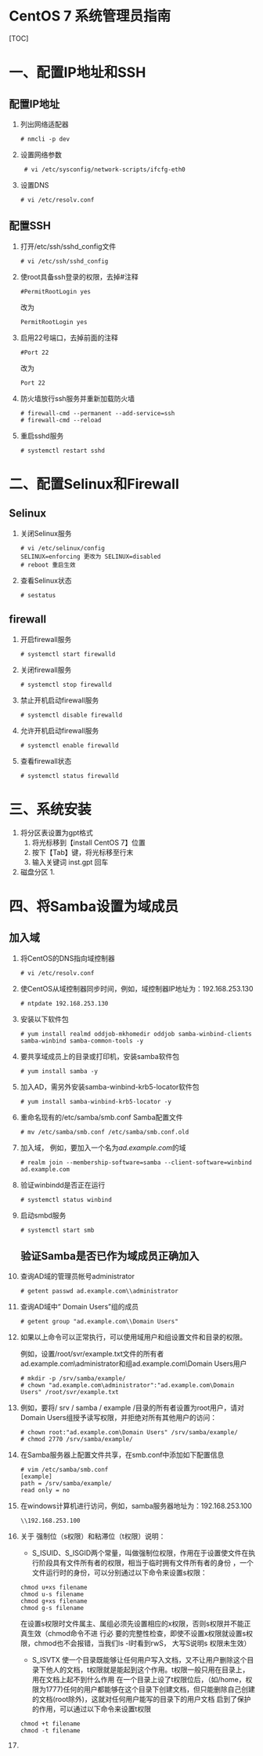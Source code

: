 # CentOS 7 系统管理员指南

[TOC]

# 	一、配置IP地址和SSH

## 配置IP地址

1. 列出网络适配器

   ```
   # nmcli -p dev
   ```

   

2. 设置网络参数 

   ```
    # vi /etc/sysconfig/network-scripts/ifcfg-eth0   
   ```

3. 设置DNS

   ```
   # vi /etc/resolv.conf
   ```
   
## 配置SSH

1. 打开/etc/ssh/sshd_config文件

   ```
   # vi /etc/ssh/sshd_config
   ```

2. 使root具备ssh登录的权限，去掉#注释

   ```
   #PermitRootLogin yes
   ```

   改为

   ```
   PermitRootLogin yes
   ```

3. 启用22号端口，去掉前面的注释

   ```
   #Port 22
   ```

   改为

   ```
   Port 22
   ```

4. 防火墙放行ssh服务并重新加载防火墙

   ```
   # firewall-cmd --permanent --add-service=ssh
   # firewall-cmd --reload
   ```

5. 重启sshd服务

   ```
   # systemctl restart sshd
   ```

   

# 二、配置Selinux和Firewall

## 	Selinux

1. 关闭Selinux服务  

   ```
   # vi /etc/selinux/config
   SELINUX=enforcing 更改为 SELINUX=disabled
   # reboot 重启生效
   ```

2. 查看Selinux状态  

   ```
   # sestatus
   ```

## firewall

1. 开启firewall服务  

   ```
   # systemctl start firewalld
   ```

   

2. 关闭firewall服务

   ```
   # systemctl stop firewalld
   ```

3. 禁止开机启动firewall服务  

   ```
   # systemctl disable firewalld
   ```

4. 允许开机启动firewall服务  

   ```
   # systemctl enable firewalld
   ```

5. 查看firewall状态  

   ```
   # systemctl status firewalld
   ```

   

# 三、系统安装

1. 将分区表设置为gpt格式
   1. 将光标移到【install CentOS 7】位置
   2. 按下【Tab】键，将光标移至行末
   3. 输入关键词 inst.gpt 回车
2. 磁盘分区
   1. 


# 四、将Samba设置为域成员

## 加入域

1. 将CentOS的DNS指向域控制器

   ```
   # vi /etc/resolv.conf
   ```

2. 使CentOS从域控制器同步时间，例如，域控制器IP地址为：192.168.253.130

   ```
   # ntpdate 192.168.253.130
   ```

3. 安装以下软件包

   ```
   # yum install realmd oddjob-mkhomedir oddjob samba-winbind-clients samba-winbind samba-common-tools -y
   ```

4. 要共享域成员上的目录或打印机，安装samba软件包

   ```
   # yum install samba -y
   ```

5. 加入AD，需另外安装samba-winbind-krb5-locator软件包

   ```
   # yum install samba-winbind-krb5-locator -y
   ```

6. 重命名现有的/etc/samba/smb.conf Samba配置文件

   ```
   # mv /etc/samba/smb.conf /etc/samba/smb.conf.old
   ```

7. 加入域， 例如，要加入一个名为*ad.example.com*的域

   ```
   # realm join --membership-software=samba --client-software=winbind ad.example.com
   ```

8. 验证winbindd是否正在运行

   ```
   # systemctl status winbind
   ```

9. 启动smbd服务

   ```
   # systemctl start smb
   ```

   ## 验证Samba是否已作为域成员正确加入

1. 查询AD域的管理员帐号administrator

   ```
   # getent passwd ad.example.com\\administrator
   ```

2. 查询AD域中“ Domain Users”组的成员

   ```
   # getent group "ad.example.com\\Domain Users"
   ```

12. 如果以上命令可以正常执行，可以使用域用户和组设置文件和目录的权限。

    例如，设置/root/svr/example.txt文件的所有者ad.example.com\administrator和组ad.example.com\Domain Users用户

    ```
    # mkdir -p /srv/samba/example/
    # chown "ad.example.com\administrator":"ad.example.com\Domain Users" /root/svr/example.txt
    ```

13. 例如，要将/ srv / samba / example /目录的所有者设置为root用户，请对Domain Users组授予读写权限，并拒绝对所有其他用户的访问：

    ```
    # chown root:"ad.example.com\Domain Users" /srv/samba/example/
    # chmod 2770 /srv/samba/example/
    ```

14. 在Samba服务器上配置文件共享，在smb.conf中添加如下配置信息

    ```
    # vim /etc/samba/smb.conf
    [example]
    path = /srv/samba/example/
    read only = no
    ```
    
15. 在windows计算机进行访问，例如，samba服务器地址为：192.168.253.100

    ```
    \\192.168.253.100
    ```

16. 关于 强制位（s权限）和粘滞位（t权限）说明：

    -  S_ISUID、S_ISGID两个常量，叫做强制位权限，作用在于设置使文件在执行阶段具有文件所有者的权限，相当于临时拥有文件所有者的身份 ，一个文件运行时的身份，可以分别通过以下命令来设置s权限：

      ```
      chmod u+xs filename 
      chmod u-s filename 
      chmod g+xs filename 
      chmod g-s filename 
      ```

      在设置s权限时文件属主、属组必须先设置相应的x权限，否则s权限并不能正真生效（chmod命令不进	行必	要的完整性检查，即使不设置x权限就设置s权限，chmod也不会报错，当我们ls -l时看到rwS，	大写S说明s	权限未生效）

    

    -  S_ISVTX 使一个目录既能够让任何用户写入文档，又不让用户删除这个目录下他人的文档，t权限就是能起到这个作用。t权限一般只用在目录上，用在文档上起不到什么作用
      在一个目录上设了t权限位后，（如/home，权限为1777)任何的用户都能够在这个目录下创建文档，但只能删除自己创建的文档(root除外)，这就对任何用户能写的目录下的用户文档 启到了保护的作用，可以通过以下命令来设置t权限

      ```
      chmod +t filename
      chmod -t filename
      ```

17.  
